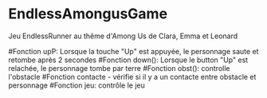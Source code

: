 # EndlessAmongusGame

Jeu EndlessRunner au thême d'Among Us de Clara, Emma et Leonard

#Fonction upP: Lorsque la touche "Up" est appuyée, le personnage saute et retombe après 2 secondes
#Fonction down(): Lorsque le button "Up" est relachée, le personnage tombe par terre
#Fonction obst(): controlle l'obstacle
#Fonction contacte - vérifie si il y a un contacte entre obstacle et personnage
#Fonction jeu: contrôle le jeu
